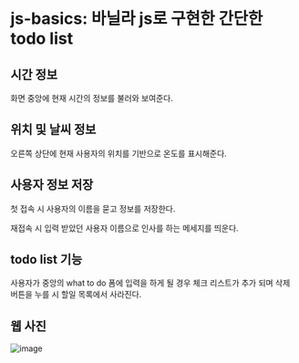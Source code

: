 # js-basics: 바닐라 js로 구현한 간단한  todo list

## 시간 정보

화면 중앙에 현재 시간의 정보를 불러와 보여준다.


## 위치 및 날씨 정보

오른쪽 상단에 현재 사용자의 위치를 기반으로 온도를 표시해준다.


## 사용자 정보 저장

첫 접속 시 사용자의 이름을 묻고 정보를 저장한다.

재접속 시 입력 받았던 사용자 이름으로 인사를 하는 메세지를 띄운다.


## todo list 기능

사용자가 중앙의 what to do 폼에 입력을 하게 될 경우 체크 리스트가 추가 되며 삭제 버튼을 누를 시 할일 목록에서 사라진다. 


## 웹 사진

![image](https://user-images.githubusercontent.com/69742775/111140808-1bb81600-85c6-11eb-8abf-2a3708c9c749.png)
